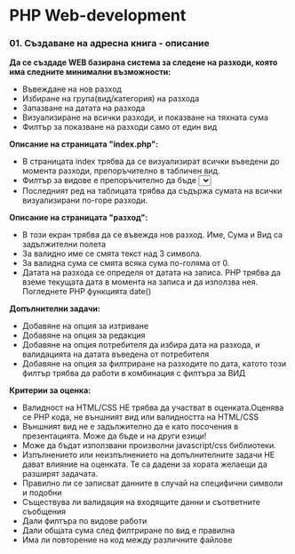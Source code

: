 # PHP Web-development

### 01. Създаване на адресна книга - описание

**Да се създаде WEB базирана система за следене на разходи, която има следните минимални възможности:**

* Въвеждане на нов разход
* Избиране на група(вид/категория) на разхода
* Запазване на датата на разхода
* Визуализиране на всички разходи, и показване на тяхната сума
* Филтър за показване на разходи само от един вид

**Описание на страницата "index.php":**
* В страницата index трябва да се визуализират всички въведени до момента разходи, препоръчително в табличен вид.
* Филтър за видове е препоръчително да бъде <select> с всички възможни видове плюс опцията “Всички”. Ако е избран определен вид ще трябва да се визуализират САМО разходите от избраният вид.
* Последният ред на таблицата трябва да съдържа сумата на всички визуализирани по-горе разходи.

**Описание на страницата "разход":**
* В този екран трябва да се въвежда нов разход. Име, Сума и Вид са задължителни полета
* За валидно име се смята текст над 3 символа.
* За валидна сума се смята всяка сума по-голяма от 0.
* Датата на разхода се определя от датата на записа. PHP трябва да вземе текущата дата в момента на записа и да използва нея. Погледнете PHP функцията date()

**Допълнителни задачи:**
* Добавяне на опция за изтриване
* Добавяне на опция за редакция
* Добавяне на опция потребителя да избира дата на разхода, и валидацията на датата въведена от потребителя
* Добавяне на опция за филтриране на разходите по дата, катото този филтър трябва да работи в комбинация с филтъра за ВИД

**Критерии за оценка:**
* Валидност на HTML/CSS НЕ трябва да участват в оценката.Оценява се PHP кода, не външният вид или валидността на HTML/CSS
* Външният вид не е задължително да е като посочения в презентацията. Може да бъде и на други езици!
* Може да бъдат използвани произволни javascript/css библиотеки.
* Изпълнението или неизпълнението на допълнителните задачи НЕ дават влияние на оценката. Те са дадени за хората желаещи да разширят задачата.
* Правилно ли се записват данните в случай на специфични символи и подобни
* Съществува ли валидация на входящите данни и съответните съобщения
* Дали филтъра по видове работи
* Дали общата сума след филтриране по вид е правилна
* Има ли повторение на код между различните файлове
